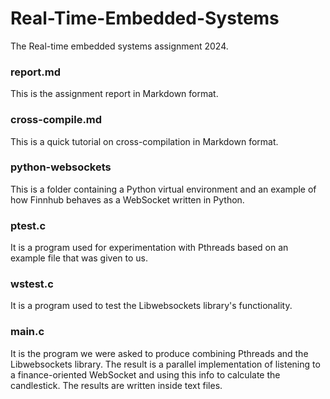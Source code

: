 # Real-Time-Embedded-Systems
The Real-time embedded systems assignment 2024.

### report.md
This is the assignment report in Markdown format.

### cross-compile.md
This is a quick tutorial on cross-compilation in Markdown format.

### python-websockets
This is a folder containing a Python virtual environment and an example of how Finnhub behaves as a WebSocket written in Python.

### ptest.c
It is a program used for experimentation with Pthreads based on an example file that was given to us.

### wstest.c
It is a program used to test the Libwebsockets library's functionality.

### main.c
It is the program we were asked to produce combining Pthreads and the Libwebsockets library. The result is a parallel implementation of listening to a finance-oriented WebSocket and using this info to calculate the candlestick. The results are written inside text files.